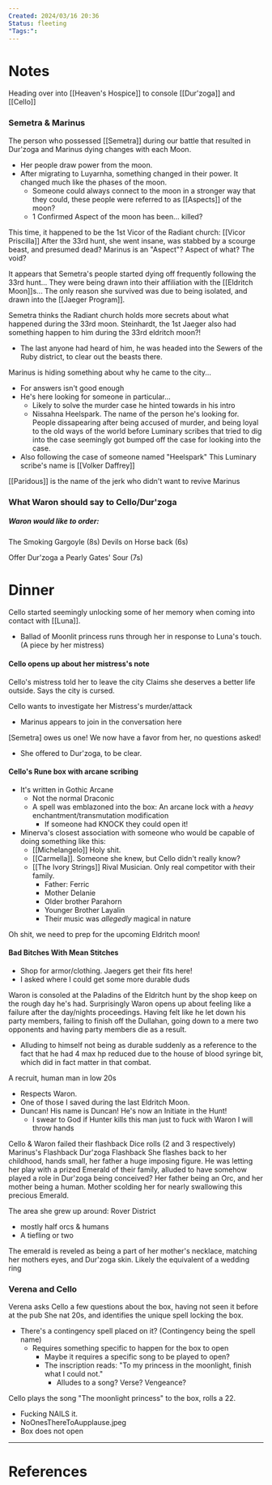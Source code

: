 ```yaml
---
Created: 2024/03/16 20:36
Status: fleeting
"Tags:":
---
```

# Notes
Heading over into [[Heaven's Hospice]] to console [[Dur'zoga]] and [[Cello]]

### Semetra & Marinus
The person who possessed [[Semetra]] during our battle that resulted in Dur'zoga and Marinus dying changes with each Moon.
- Her people draw power from the moon.
- After migrating to Luyarnha, something changed in their power. It changed much like the phases of the moon.
	- Someone could always connect to the moon in a stronger way that they could, these people were referred to as [[Aspects]] of the moon?
	- 1 Confirmed Aspect of the moon has been... killed?

This time, it happened to be the 1st Vicor of the Radiant church: [[Vicor Priscilla]]
After the 33rd hunt, she went insane, was stabbed by a scourge beast, and presumed dead?
Marinus is an "Aspect"? Aspect of what? The void?

It appears that Semetra's people started dying off frequently following the 33rd hunt...
They were being drawn into their affiliation with the [[Eldritch Moon]]s...
The only reason she survived was due to being isolated, and drawn into the [[Jaeger Program]].

Semetra thinks the Radiant church holds more secrets about what happened during the 33rd moon.
Steinhardt, the 1st Jaeger also had something happen to him during the 33rd eldritch moon?!
- The last anyone had heard of him, he was headed into the Sewers of the Ruby district, to clear out the beasts there.

Marinus is hiding something about why he came to the city...
- For answers isn't good enough
- He's here looking for someone in particular...
	- Likely to solve the murder case he hinted towards in his intro
	- Nissahna Heelspark. The name of the person he's looking for.
People dissapearing after being accused of murder, and being loyal to the old ways of the world before 
Luminary scribes that tried to dig into the case seemingly got bumped off the case for looking into the case.
- Also following the case of someone named "Heelspark"
This Luminary scribe's name is [[Volker Daffrey]]

[[Paridous]] is the name of the jerk who didn't want to revive Marinus
### 
### What Waron should say to Cello/Dur'zoga
##### Waron would like to order:
The Smoking Gargoyle (8s)
Devils on Horse back  (6s)

Offer Dur'zoga a Pearly Gates' Sour (7s)

# Dinner
 Cello started seemingly unlocking some of her memory when coming into contact with [[Luna]].
 - Ballad of Moonlit princess runs through her in response to Luna's touch. (A piece by her mistress)

#### Cello opens up about her mistress's note
Cello's mistress told her to leave the city
Claims she deserves a better life outside.
Says the city is cursed.

Cello wants to investigate her Mistress's murder/attack
- Marinus appears to join in the conversation here

[Semetra] owes us one! We now have a favor from her, no questions asked!
- She offered to Dur'zoga, to be clear.

#### Cello's Rune box with arcane scribing
- It's written in Gothic Arcane
	- Not the normal Draconic
	- A spell was emblazoned into the box: An arcane lock with a *heavy* enchantment/transmutation modification
		- If someone had KNOCK they could open it!
- Minerva's closest association with someone who would be capable of doing something like this:
	- [[Michelangelo]] Holy shit.
	- [[Carmella]]. Someone she knew, but Cello didn't really know?
	- [[The Ivory Strings]] Rival Musician. Only real competitor with their family.
		- Father: Ferric
		- Mother Delanie
		- Older brother Parahorn
		- Younger Brother Layalin
		- Their music was *allegedly* magical in nature

Oh shit, we need to prep for the upcoming Eldritch moon!

#### Bad Bitches With Mean Stitches
- Shop for armor/clothing. Jaegers get their fits here!
- I asked where I could get some more durable duds

Waron is consoled at the Paladins of the Eldritch hunt by the shop keep on the rough day he's had. Surprisingly Waron opens up about feeling like a failure after the day/nights proceedings. Having felt like he let down his party members, failing to finish off the Dullahan, going down to a mere two opponents and having party members die as a result.
- Alluding to himself not being as durable suddenly as a reference to the fact that he had 4 max hp reduced due to the house of blood syringe bit, which did in fact matter in that combat.

A recruit, human man in low 20s
- Respects Waron.
- One of those I saved during the last Eldritch Moon.
- Duncan! His name is Duncan! He's now an Initiate in the Hunt!
	- I swear to God if Hunter kills this man just to fuck with Waron I will throw hands

Cello & Waron failed their flashback Dice rolls (2 and 3 respectively)
Marinus's Flashback
Dur'zoga Flashback 
She flashes back to her childhood, hands small, her father a huge imposing figure.
He was letting her play with a prized Emerald of their family, alluded to have somehow played a role in Dur'zoga being conceived?
Her father being an Orc, and her mother being a human.
Mother scolding her for nearly swallowing this precious Emerald.

The area she grew up around: Rover District
- mostly half orcs & humans
- A tiefling or two

The emerald is reveled as being a part of her mother's necklace, matching her mothers eyes, and Dur'zoga skin. Likely the equivalent of a wedding ring

### Verena and Cello
Verena asks Cello a few questions about the box, having not seen it before at the pub
She nat 20s, and identifies the unique spell locking the box.
- There's a contingency spell placed on it? (Contingency being the spell name)
	- Requires something specific to happen for the box to open
		- Maybe it requires a specific song to be played to open?
		- The inscription reads: "To my princess in the moonlight, finish what I could not."
			- Alludes to a song? Verse? Vengeance?

Cello plays the song "The moonlight princess" to the box, rolls a 22.
- Fucking NAILS it.
- NoOnesThereToAupplause.jpeg
- Box does not open
---
# References